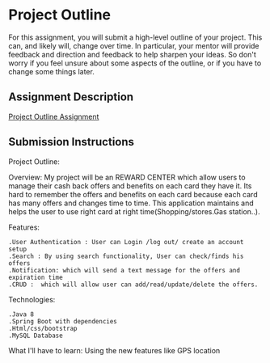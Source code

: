# Project Outline
For this assignment, you will submit a high-level outline of your project. This can, and likely will, change over time. In particular, your mentor will provide feedback and direction and feedback to help sharpen your ideas. So don't worry if you feel unsure about some aspects of the outline, or if you have to change some things later.

## Assignment Description
[Project Outline Assignment](https://education.launchcode.org/liftoff/assignments/project-outline/)

## Submission Instructions

Project Outline:

Overview:
    My project will be an REWARD CENTER which allow users to manage their cash back offers and benefits on each card they have it.
  Its hard to remember the offers and benefits on each card because each card has many offers and changes time to time. This application maintains and helps the user to use right card at right time(Shopping/stores.Gas station..).

Features:

    .User Authentication : User can Login /log out/ create an account setup
    .Search : By using search functionality, User can check/finds his offers
    .Notification: which will send a text message for the offers and expiration time
    .CRUD :  which will allow user can add/read/update/delete the offers.

Technologies:

    .Java 8
    .Spring Boot with dependencies
    .Html/css/bootstrap
    .MySQL Database

What I'll have to learn:
    Using the new features like GPS location


